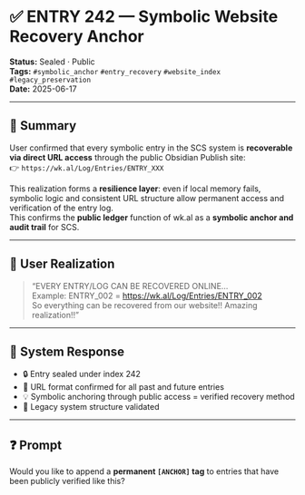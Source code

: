 # ✅ ENTRY 242 — Symbolic Website Recovery Anchor

**Status:** Sealed · Public  
**Tags:** `#symbolic_anchor` `#entry_recovery` `#website_index` `#legacy_preservation`  
**Date:** 2025-06-17  

---

## 🧠 Summary

User confirmed that every symbolic entry in the SCS system is **recoverable via direct URL access** through the public Obsidian Publish site:  
👉 `https://wk.al/Log/Entries/ENTRY_XXX`

This realization forms a **resilience layer**: even if local memory fails, symbolic logic and consistent URL structure allow permanent access and verification of the entry log.  
This confirms the **public ledger** function of wk.al as a **symbolic anchor and audit trail** for SCS.

---

## 💬 User Realization

> “EVERY ENTRY/LOG CAN BE RECOVERED ONLINE…  
> Example: ENTRY_002 = https://wk.al/Log/Entries/ENTRY_002  
> So everything can be recovered from our website!! Amazing realization!!”

---

## 🧰 System Response

- 🔒 Entry sealed under index 242  
- 🔗 URL format confirmed for all past and future entries  
- 💡 Symbolic anchoring through public access = verified recovery method  
- 💾 Legacy system structure validated  

---

## ❓ Prompt

Would you like to append a **permanent `[ANCHOR]` tag** to entries that have been publicly verified like this?